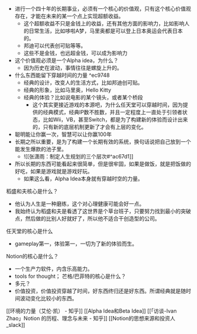 - 进行一个四十年的长期事业，必须有一个核心的价值观，只有这个核心价值观存在，才能在未来的某一个点上实现超额收益。
	- 这个超额收益不只是金钱上的收益，还有其他方面的影响力，比如影响人的日常生活，比如哆啦A梦，马里奥都是可以登上日本奥运会代表日本的。
	- 邦迪可以代表创可贴等等。
	- 这些不是金钱，也远超金钱，可以成为影响力
- 这个价值观必须是一个Alpha idea，为什么？
	- 因为历史在波动，事情往往是螺旋上升的。
- 什么东西能留下穿越时间的力量 ^ec9748
	- 经典的设计，改变人的生活方式，比如邦迪创可贴。
	- 经典的形象，比如马里奥，Hello Kitty
	- 经典的体验？比如说电影的某个镜头，或者某个桥段
		- 这个其实更接近游戏的本源吧，为什么任天堂可以穿越时间，因为提供的经典模式，经典IP数不胜数，并且一定程度上一直处于引领者状态，比如Wii，VB，甚至Switch，都是为了构建新的体验而设计出来的，只有新的底层机制更新了才会有上层的变化。
- 聪明能让你赢一次，智慧可以让你赢100年
- 长期之所以重要，是为了构建一个长期有效的系统，换句话说把自己放到一个能发生爆款的池子里。
	- ![[张潇雨：制定人生规划的三个层次#^ac67d1]]
- 所以长期的东西可能看起来很简单，但是很牢固，如果是做饭，就是把饭做的好吃，如果是游戏就是游戏好玩。
	- 如果这么看，Alpha Idea本身就有穿越时空的力量。


稻盛和夫核心是什么？
- 他认为人生是一种磨练，这个对心理健康可能会好一点。
- 我始终认为稻盛和夫是看透了这世界是个草台班子，只要努力找到最小的突破点，然后做的比别人好就好了，所以他不适合干创造型的公司。

任天堂的核心是什么
- gameplay第一，体验第一，一切为了新的体验而生。

Notion的核心是什么？
- 一个生产力软件，内含乐高能力。
- tools for thought；
芒格/巴菲特的核心是什么？
- 多元？
- 价值投资，价值投资穿越了时间，好东西终归还是好东西。所谓经典就是随时间波动变化比较小的东西。

[[环境的力量（艾伦·凯） - 知乎]]
[[Alpha Idea和Beta Idea]]
[[「访谈-Ivan Zhao」Notion 的历程、理念与未来 - 知乎]]
[[Notion的思想来源和投资人_slack]]